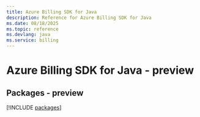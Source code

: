 ```yaml
---
title: Azure Billing SDK for Java
description: Reference for Azure Billing SDK for Java
ms.date: 08/18/2025
ms.topic: reference
ms.devlang: java
ms.service: billing
---
```

# Azure Billing SDK for Java - preview
## Packages - preview
[!INCLUDE [packages](billing-index.md)]